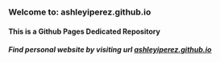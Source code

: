 ### Welcome to: ashleyiperez.github.io
#### This is a Github Pages Dedicated Repository
##### Find personal website by visiting url [ashleyiperez.github.io](https://ashleyiperez.github.io)
